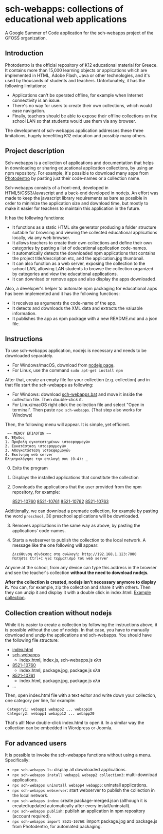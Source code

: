 # sch-webapps: collections of educational web applications

A Google Summer of Code application for the sch-webapps project of the GFOSS organization.

## Introduction

Photodentro is the official repository of K12 educational material for Greece. It contains more than 15,000 learning objects or applications which are implemented in HTML, Adobe Flash, Java or other technologies, and it's used by thousands of students and teachers.
Unfortunately, it has the following limitations:

- Applications can't be operated offline, for example when Internet connectivity is an issue.
- There's no way for users to create their own collections, which would ease navigation.
- Finally, teachers should be able to expose their offline collections on the school LAN so that students would use them via any browser.


The development of sch-webapps application addresses these three limitations, hugely benefiting K12 education and possibly many others.

## Project description

Sch-webapps is a collection of applications and documentation that helps in downloading or sharing educational application collections, by using an npm repository.
For example, it's possible to download many apps from [Photodentro](http://photodentro.edu.gr) by pasting just their code-names or a collection name.

Sch-webapps consists of a front-end, developed in HTML5/CSS3/Javascript and a back-end developed in nodejs. An effort was made to keep the javascript library requirements as bare as possible in order to minimize the application size and download
time, but mostly to make it easier for teachers to maintain this application in the future.

It has the following functions:

- It functions as a static HTML site generator producing a folder structure suitable for browsing and viewing the collected educational applications locally, via any web browser.
- It allows teachers to create their own collections and define their own categories by pasting a list of educational application code-names.
- It automatically detects the downloaded npm applications that contains the project title/description etc, and the application.jpg thumbnail.
- It can also function as a web server, exposing the collection to the school LAN, allowing LAN students to browse the collection organized by categories and view the educational applications.
- It can download or remove apps and also display the apps downloaded.


Also, a developer's helper to automate npm packaging for educational apps has been implemented and it has the following functions:
- It receives as arguments the code-name of the app.
- It detects and downloads the XML data and extracts the valuable information.
- It publishes the app as npm package with a new README.md and a json file.

## Instructions

To use sch-webapps application, nodejs is necessary and needs to be downloaded separately.

- For Windows/macOS, download from [nodejs page](https://nodejs.org/en/download/).
- For Linux, use the command `sudo apt-get install npm`

After that, create an empty file for your collection (e.g. collection) and in that file start the sch-webapps as following:
 - For Windows: download [sch-webapps.bat](TODO) and move it inside the collection file. Then double-click it.
 - For Linux/macOS right click the collection file and select "Open in terminal". Then paste `npx sch-webapps`. (That step also works for Windows)

 Then, the following menu will appear. It is simple, yet efficient.
```shell
 ~~ ΜΕΝΟΥ ΕΠΙΛΟΓΩΝ ~~
0. Έξοδος
1. Προβολή εγκατεστημένων ιστοεφαρμογών
2. Εγκατάσταση ιστοεφαρμογών
3. Απεγκατάσταση ιστοεφαρμογών
4. Εκκίνηση web server
Πληκτρολόγησε την επιλογή σου (0-4): _
```

0. Exits the program

1. Displays the installed applications that constitute the collection

2. Downloads the applications that the user provided from the npm repository, for example:

    [8521-10760](http://photodentro.edu.gr/lor/r/8521/10760) [8521-10761](http://photodentro.edu.gr/lor/r/8521/10761) [8521-10762](http://photodentro.edu.gr/lor/r/8521/10762) [8521-10763](http://photodentro.edu.gr/lor/r/8521/10763)

Additionally, we can download a premade collection, for example by pasting the word `preschool`, 30 preschool applications will be downloaded.

3. Removes applications in the same way as above, by pasting the applications' code-names.

4. Starts a webserver to publish the collection to the local network. A message like the one following will appear:
    ```
   Διεύθυνση σύνδεσης στη συλλογή: http://192.168.1.123:7000
   Πατήστε Ctrl+C για τερματισμό του web server
   ```
Anyone at the school, from any device can type this address in the browser and see the teacher's collection **without the need to download nodejs**.

**After the collection is created, nodejs isn't necessary anymore to display it.**
You can, for example, zip the collection and share it with others. Then they can unzip it and display it with a double click in index.html. [Example collection](https://github.com/photodentro/preschool/archive/refs/heads/main.zip).

## Collection creation without nodejs

While it is easier to create a collection by following the instructions above, it is possible without the use of nodejs.
In that case, you have to manually download and unzip the applications and sch-webapps. You should have the following file structure:

- [index.html](https://gitlab.com/ts.sch.gr/sch-webapps/-/raw/main/index.html?inline=false)
- [sch-webapps](https://gitlab.com/ts.sch.gr/sch-webapps/-/archive/main/sch-webapps-main.tar.gz)
  - index.html, index.js, sch-webapps.js κλπ
- [8521-10760](https://ts.sch.gr/npm/-/web/detail/8521-10760)
  - index.html, package.jpg, package.js κλπ
- [8521-10761](https://ts.sch.gr/npm/-/web/detail/8521-10761)
  - index.html, package.jpg, package.js κλπ
- ...

Then, open index.html file with a text editor and write down your collection, one category per line, for example:

```
 Category1: webapp1 webapp2 ... webapp10
 Category2: webapp1 webapp12 ... webapp20
 ```

That's all! Now double-click index.html to open it. In a similar way the collection can be embedded in Wordpress or Joomla.

## For advanced users

It is possible to invoke the sch-webapps functions without using a menu. Specifically:

 - `npx sch-webapps ls`: display all downloaded applications.
- `npx sch-webapps install webapp1 webapp2 collection3`: multi-download applications.
- `npx sch-webapps uninstall webapp4 webapp5`: uninstall applications.
- `npx sch-webapps webserver`: start webserver to publish the collection in the local network.
- `npx sch-webapps index`: create package-merged.json (although it is created/updated automatically after every install/uninstall).
- `npx sch-webapps publish`: publish an application in npm repository (account required).
- `npx sch-webapps import 8521-10760`: import package.jpg and package.js from Photodentro, for automated packaging.
